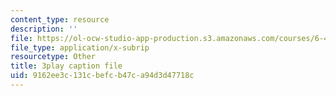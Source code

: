 ```yaml
---
content_type: resource
description: ''
file: https://ol-ocw-studio-app-production.s3.amazonaws.com/courses/6-451-principles-of-digital-communication-ii-spring-2005/9162ee3c131cbefcb47ca94d3d47718c_HwGd1CPfIYk.srt
file_type: application/x-subrip
resourcetype: Other
title: 3play caption file
uid: 9162ee3c-131c-befc-b47c-a94d3d47718c
---
```

